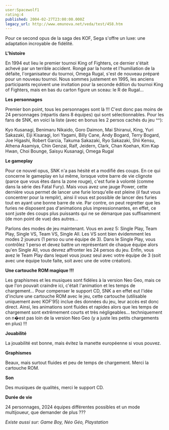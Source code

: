 ```yaml
---
user:Spacewolf1
rating:4
published: 2004-02-27T23:00:00.000Z
legacy_url: http://www.emunova.net/veda/test/458.htm
---
```

Pour ce second opus de la saga des KOF, Sega s'offre un luxe: une adaptation incroyable de fidélité.  

  

**L'histoire**  

En 1994 eut lieu le premier tournoi King of Fighters, ce dernier s'était achevé par un terrible accident. Rongé par la honte et l'humiliation de la défaite, l'organisateur du tournoi, Omega Rugal, s'est de nouveau préparé pour un nouveau tournoi. Nous sommes justement en 1995, les anciens participants reçoivent une invitation pour la seconde édition du tournoi King of Fighters, mais en bas du carton figure un sceau: le R de Rugal...  

  

**Les personnages**  

Premier bon point, tous les personnages sont là !!! C'est donc pas moins de 24 personnages (répartis dans 8 équipes) qui sont sélectionnables. Pour les fans de SNK, en voici la liste (avec en bonus les 2 persos cachés du jeu ^^):  

Kyo Kusanagi, Benimaru Nikaido, Goro Daimon, Mai Shiranui, King, Yuri Sakazaki, Eiji Kisaragi, Iori Yagami, Billy Cane, Andy Bogard, Terry Bogard, Joe Higashi, Robert Garcia, Takuma Sakazaki, Ryo Sakazaki, Shii Kensu, Athena Asamiya, Chin Genzai, Ralf, Jeidern, Clark, Chan Koehan, Kim Kap Hwan, Choi Bounge, Saisyu Kusanagi, Omega Rugal  

  

**Le gameplay**  

Pour ce nouvel opus, SNK n'a pas hésité et a modifié des coups. En ce qui concerne le gameplay en lui même, lorsque votre barre de vie clignote (parce que vous êtes dans la zone rouge), c'est furie à volonté (comme dans la série des Fatal Fury). Mais vous avez une jauge Power, cette dernière vous permet de lancer une furie lorsqu'elle est pleine (il faut vous concentrer pour la remplir), ainsi il vous est possible de lancer des furies tout en ayant une bonne barre de vie. Par contre, on peut regretter que les furies ne disposent pas d'animations plus impressionnantes, en effet, ce sont juste des coups plus puissants qui ne se démarque pas suffisamment (de mon point de vue) des autres...  

Parlons des modes de jeu maintenant. Vous en avez 5: Single Play, Team Play, Single VS, Team VS, Single All. Les VS sont bien évidemment les modes 2 joueurs (1 perso ou une équipe de 3). Dans le Single Play, vous contrôlez 1 perso et devez battre un représentant de chaque équipe alors qu'en Single All, vous devrez affronter les 24 persos du jeu. Enfin, vous avez le Team Play dans lequel vous jouez seul avec votre équipe de 3 (soit avec une équipe toute faite, soit avec une de votre création).  

  

**Une cartouche ROM magique !!!**  

Les graphismes et les musiques sont fidèles à la version Neo Geo, mais ce que l'on pouvait craindre ici, c'était l'animation et les temps de chargement... Pour compenser le support CD, SNK a en effet eut l'idée d'inclure une cartouche ROM avec le jeu, cette cartouche (utilisable uniquement avec KOF'95) inclue des données du jeu, leur accès est donc direct. Ainsi, les animations sont fluides et rapides alors que les temps de chargement sont extrêmement courts et très négligeables... techniquement on n�est pas loin de la version Neo Geo (y a juste les petits chargements en plus) !!!  

  

  

**Jouabilité**  

La jouabilité est bonne, mais évitez la manette européenne si vous pouvez.  

**Graphismes**  

Beaux, mais surtout fluides et peu de temps de chargement. Merci la cartouche ROM.  

**Son**  

Des musiques de qualités, merci le support CD.  

**Durée de vie**  

24 personnages, 2024 équipes différentes possibles et un mode multijoueur, que demander de plus ???  

  

_Existe aussi sur:_ _Game Boy, Néo Géo, Playstation_